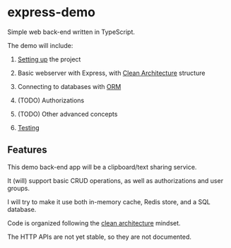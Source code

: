 # express-demo

Simple web back-end written in TypeScript.

The demo will include:

1. [Setting up](/SETUP.md) the project

2. Basic webserver with Express, with [Clean Architecture](./src/) structure

3. Connecting to databases with [ORM](./data/sources/postgres/)

4. (TODO) Authorizations

5. (TODO) Other advanced concepts

6. [Testing](./test/)

## Features

This demo back-end app will be a clipboard/text sharing service.

It (will) support basic CRUD operations, as well as authorizations and user groups.

I will try to make it use both in-memory cache, Redis store, and a SQL database.

Code is organized following the [clean architecture](https://www.freecodecamp.org/news/a-quick-introduction-to-clean-architecture-990c014448d2/) mindset.

The HTTP APIs are not yet stable, so they are not documented.
